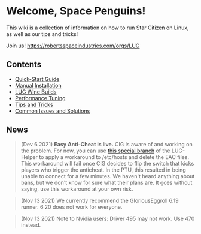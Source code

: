 # Welcome, Space Penguins!

This wiki is a collection of information on how to run Star Citizen on Linux, as well as our tips and tricks!

Join us! https://robertsspaceindustries.com/orgs/LUG

## Contents
* [Quick-Start Guide](https://github.com/starcitizen-lug/information-howtos/wiki/Quick-Start-Guide)
* [Manual Installation](https://github.com/starcitizen-lug/information-howtos/wiki/Manual-Installation)
* [LUG Wine Builds](https://github.com/starcitizen-lug/information-howtos/wiki/Wine-Builds-for-Star-Citizen)
* [Performance Tuning](https://github.com/starcitizen-lug/information-howtos/wiki/Performance-Tuning)
* [Tips and Tricks](https://github.com/starcitizen-lug/information-howtos/wiki/Tips-and-Tricks)
* [Common Issues and Solutions](https://github.com/starcitizen-lug/information-howtos/wiki/Common-Issues-and-Solutions)

## News

> (Dev 6 2021) **Easy Anti-Cheat is live.** CIG is aware of and working on the problem. For now, you can use [this special branch](https://github.com/starcitizen-lug/lug-helper/tree/eac-workaround) of the LUG-Helper to apply a workaround to /etc/hosts and delete the EAC files. This workaround will fail once CIG decides to flip the switch that kicks players who trigger the anticheat. In the PTU, this resulted in being unable to connect for a few minutes. We haven't heard anything about bans, but we don't know for sure what their plans are. It goes without saying, use this workaround at your own risk.

> (Nov 13 2021) We currently recommend the GloriousEggroll 6.19 runner. 6.20 does not work for everyone.

> (Nov 13 2021) Note to Nvidia users: Driver 495 may not work. Use 470 instead.